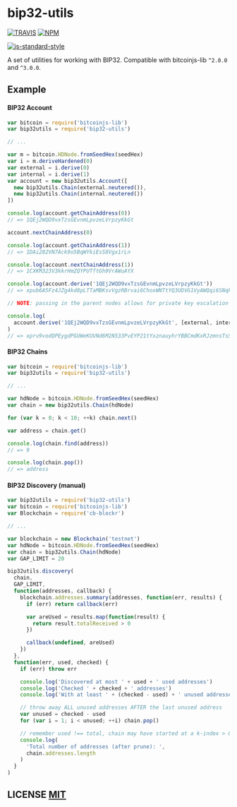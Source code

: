 # bip32-utils

[![TRAVIS](https://secure.travis-ci.org/bitcoinjs/bip32-utils.png)](http://travis-ci.org/bitcoinjs/bip32-utils)
[![NPM](http://img.shields.io/npm/v/@psf/bip32-utils.svg)](https://www.npmjs.org/package/@psf/bip32-utils)

[![js-standard-style](https://cdn.rawgit.com/feross/standard/master/badge.svg)](https://github.com/feross/standard)

A set of utilities for working with BIP32.
Compatible with bitcoinjs-lib `^2.0.0` and `^3.0.0`.

## Example

#### BIP32 Account

```javascript
var bitcoin = require('bitcoinjs-lib')
var bip32utils = require('bip32-utils')

// ...

var m = bitcoin.HDNode.fromSeedHex(seedHex)
var i = m.deriveHardened(0)
var external = i.derive(0)
var internal = i.derive(1)
var account = new bip32utils.Account([
  new bip32utils.Chain(external.neutered()),
  new bip32utils.Chain(internal.neutered())
])

console.log(account.getChainAddress(0))
// => 1QEj2WQD9vxTzsGEvnmLpvzeLVrpzyKkGt

account.nextChainAddress(0)

console.log(account.getChainAddress(1))
// => 1DAi282VN7Ack9o5BqWYkiEsS8Vgx1rLn

console.log(account.nextChainAddress(1))
// => 1CXKM323V3kkrHmZQYPUTftGh9VrAWuAYX

console.log(account.derive('1QEj2WQD9vxTzsGEvnmLpvzeLVrpzyKkGt'))
// => xpub6A5Fz4JZg4kd8pLTTaMBKsvVgzRBrvai6ChoxWNTtYQ3UDVG1VyAWQqi6SNqkpsfsx9F8pRqwtKUbU4j4gqpuN2gpgQs4DiJxsJQvTjdzfA

// NOTE: passing in the parent nodes allows for private key escalation (see xprv vs xpub)

console.log(
  account.derive('1QEj2WQD9vxTzsGEvnmLpvzeLVrpzyKkGt', [external, internal])
)
// => xprv9vodQPEygdPGUWeKUVNd6M2N533PvEYP21tYxznauyhrYBBCmdKxRJzmnsTsSNqfTJPrDF98GbLCm6xRnjceZ238Qkf5GQGHk79CrFqtG4d
```

#### BIP32 Chains

```javascript
var bitcoin = require('bitcoinjs-lib')
var bip32utils = require('bip32-utils')

// ...

var hdNode = bitcoin.HDNode.fromSeedHex(seedHex)
var chain = new bip32utils.Chain(hdNode)

for (var k = 0; k < 10; ++k) chain.next()

var address = chain.get()

console.log(chain.find(address))
// => 9

console.log(chain.pop())
// => address
```

#### BIP32 Discovery (manual)

```javascript
var bip32utils = require('bip32-utils')
var bitcoin = require('bitcoinjs-lib')
var Blockchain = require('cb-blockr')

// ...

var blockchain = new Blockchain('testnet')
var hdNode = bitcoin.HDNode.fromSeedHex(seedHex)
var chain = bip32utils.Chain(hdNode)
var GAP_LIMIT = 20

bip32utils.discovery(
  chain,
  GAP_LIMIT,
  function(addresses, callback) {
    blockchain.addresses.summary(addresses, function(err, results) {
      if (err) return callback(err)

      var areUsed = results.map(function(result) {
        return result.totalReceived > 0
      })

      callback(undefined, areUsed)
    })
  },
  function(err, used, checked) {
    if (err) throw err

    console.log('Discovered at most ' + used + ' used addresses')
    console.log('Checked ' + checked + ' addresses')
    console.log('With at least ' + (checked - used) + ' unused addresses')

    // throw away ALL unused addresses AFTER the last unused address
    var unused = checked - used
    for (var i = 1; i < unused; ++i) chain.pop()

    // remember used !== total, chain may have started at a k-index > 0
    console.log(
      'Total number of addresses (after prune): ',
      chain.addresses.length
    )
  }
)
```

## LICENSE [MIT](LICENSE)
